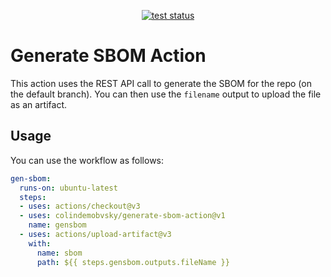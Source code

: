 <p align="center">
  <a href="https://github.com/colindembovsky/generate-sbom-action"><img alt="test status" src="https://github.com/colindembovsky/generate-sbom-action/workflows/test/badge.svg"></a>
</p>

# Generate SBOM Action

This action uses the REST API call to generate the SBOM for the repo (on the default branch). You can then use the `filename` output to upload the file as an artifact. 

## Usage

You can use the workflow as follows:

```yaml
gen-sbom:
  runs-on: ubuntu-latest
  steps:
  - uses: actions/checkout@v3
  - uses: colindemobvsky/generate-sbom-action@v1
    name: gensbom
  - uses: actions/upload-artifact@v3
    with:
      name: sbom
      path: ${{ steps.gensbom.outputs.fileName }}
```
